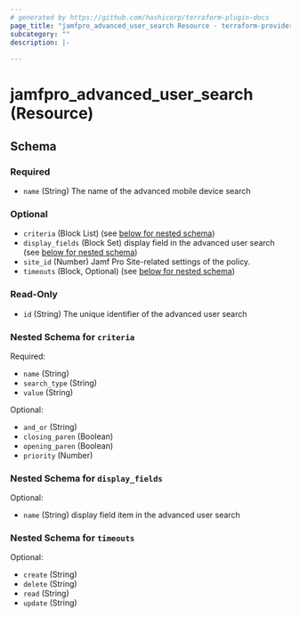 ```yaml
---
# generated by https://github.com/hashicorp/terraform-plugin-docs
page_title: "jamfpro_advanced_user_search Resource - terraform-provider-jamfpro"
subcategory: ""
description: |-
  
---
```


# jamfpro_advanced_user_search (Resource)





<!-- schema generated by tfplugindocs -->
## Schema

### Required

- `name` (String) The name of the advanced mobile device search

### Optional

- `criteria` (Block List) (see [below for nested schema](#nestedblock--criteria))
- `display_fields` (Block Set) display field in the advanced user search (see [below for nested schema](#nestedblock--display_fields))
- `site_id` (Number) Jamf Pro Site-related settings of the policy.
- `timeouts` (Block, Optional) (see [below for nested schema](#nestedblock--timeouts))

### Read-Only

- `id` (String) The unique identifier of the advanced user search

<a id="nestedblock--criteria"></a>
### Nested Schema for `criteria`

Required:

- `name` (String)
- `search_type` (String)
- `value` (String)

Optional:

- `and_or` (String)
- `closing_paren` (Boolean)
- `opening_paren` (Boolean)
- `priority` (Number)


<a id="nestedblock--display_fields"></a>
### Nested Schema for `display_fields`

Optional:

- `name` (String) display field item in the advanced user search


<a id="nestedblock--timeouts"></a>
### Nested Schema for `timeouts`

Optional:

- `create` (String)
- `delete` (String)
- `read` (String)
- `update` (String)
